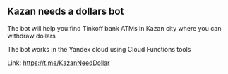 Kazan needs a dollars bot
-----------------

The bot will help you find Tinkoff bank ATMs in Kazan city where you can withdraw dollars

The bot works in the Yandex cloud using Cloud Functions tools

Link: https://t.me/KazanNeedDollar
